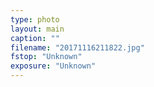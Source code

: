 ```yaml
---
type: photo
layout: main
caption: ""
filename: "20171116211822.jpg"
fstop: "Unknown"
exposure: "Unknown"
---
```

